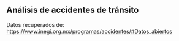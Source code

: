 ## Análisis de accidentes de tránsito


Datos recuperados de: https://www.inegi.org.mx/programas/accidentes/#Datos_abiertos
